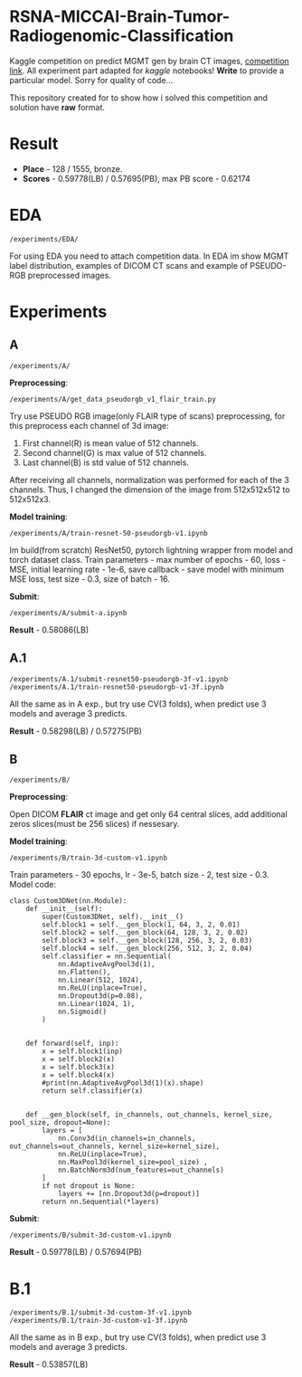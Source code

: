 # RSNA-MICCAI-Brain-Tumor-Radiogenomic-Classification
Kaggle competition on predict MGMT gen by brain CT images, 
[competition link](https://www.kaggle.com/c/rsna-miccai-brain-tumor-radiogenomic-classification).
All experiment part adapted for *kaggle* notebooks! **Write** to provide a particular model.
Sorry for quality of code...

This repository created for to show how i solved this competition and solution have __raw__ format.

# Result
* __Place__ - 128 / 1555, bronze. 
* __Scores__ - 0.59778(LB) / 0.57695(PB), max PB score - 0.62174

# EDA
```
/experiments/EDA/
```
For using EDA you need to attach competition data. In EDA im show MGMT label distribution,
examples of DICOM CT scans and example of PSEUDO-RGB preprocessed images. 

# Experiments
## A
```
/experiments/A/
```
__Preprocessing__:

```
/experiments/A/get_data_pseudorgb_v1_flair_train.py
```
Try use PSEUDO RGB image(only FLAIR type of scans) preprocessing, for this preprocess each 
channel of 3d image:
1. First channel(R) is mean value of 512 channels.
2. Second channel(G) is max value of 512 channels.
3. Last channel(B) is std value of 512 channels.

After receiving all channels, normalization was performed for each of the 3 channels. 
Thus, I changed the dimension of the image from 512x512x512 to 512x512x3.

__Model training__:
```
/experiments/A/train-resnet-50-pseudorgb-v1.ipynb
```
Im build(from scratch) ResNet50, pytorch lightning wrapper from model and torch dataset class.
Train parameters - max number of epochs - 60, loss - MSE, initial learning rate - 1e-6, save callback - 
save model with minimum MSE loss, test size - 0.3, size of batch - 16.

__Submit__:
```
/experiments/A/submit-a.ipynb
```
**Result** - 0.58086(LB)

## A.1
```
/experiments/A.1/submit-resnet50-pseudorgb-3f-v1.ipynb
/experiments/A.1/train-resnet50-pseudorgb-v1-3f.ipynb
```
All the same as in A exp., but try use CV(3 folds), when predict use 3 models and average 3 predicts.

**Result** - 0.58298(LB) / 0.57275(PB)

## B
```
/experiments/B/
```
__Preprocessing__:

Open DICOM **FLAIR** ct image and get only 64 central slices, add additional zeros 
slices(must be 256 slices) if nessesary.

__Model training__:
```
/experiments/B/train-3d-custom-v1.ipynb
```
Train parameters - 30 epochs, lr - 3e-5, batch size - 2, test size - 0.3.
Model code:
```
class Custom3DNet(nn.Module):
    def __init__(self):
        super(Custom3DNet, self).__init__()
        self.block1 = self.__gen_block(1, 64, 3, 2, 0.01)
        self.block2 = self.__gen_block(64, 128, 3, 2, 0.02)
        self.block3 = self.__gen_block(128, 256, 3, 2, 0.03)
        self.block4 = self.__gen_block(256, 512, 3, 2, 0.04)
        self.classifier = nn.Sequential(
            nn.AdaptiveAvgPool3d(1),
            nn.Flatten(),
            nn.Linear(512, 1024),
            nn.ReLU(inplace=True),
            nn.Dropout3d(p=0.08),
            nn.Linear(1024, 1),
            nn.Sigmoid()
        )
        
        
    def forward(self, inp):
        x = self.block1(inp)
        x = self.block2(x)
        x = self.block3(x)
        x = self.block4(x)
        #print(nn.AdaptiveAvgPool3d(1)(x).shape)
        return self.classifier(x)
        
        
    def __gen_block(self, in_channels, out_channels, kernel_size, pool_size, dropout=None):
        layers = [
            nn.Conv3d(in_channels=in_channels, out_channels=out_channels, kernel_size=kernel_size),
            nn.ReLU(inplace=True),
            nn.MaxPool3d(kernel_size=pool_size) ,
            nn.BatchNorm3d(num_features=out_channels)
        ]
        if not dropout is None:
            layers += [nn.Dropout3d(p=dropout)]
        return nn.Sequential(*layers)
```

__Submit__:
```
/experiments/B/submit-3d-custom-v1.ipynb
```
**Result** - 0.59778(LB) / 0.57694(PB)

# B.1
```
/experiments/B.1/submit-3d-custom-3f-v1.ipynb
/experiments/B.1/train-3d-custom-v1-3f.ipynb
```
All the same as in B exp., but try use CV(3 folds), when predict use 3 models and average 3 predicts.

**Result** - 0.53857(LB)
